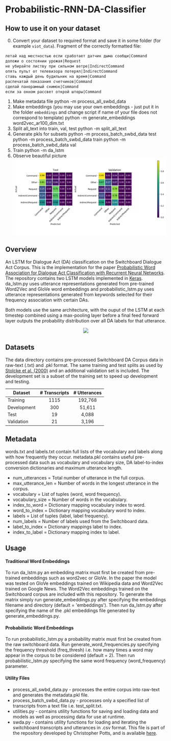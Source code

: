 # Probabilistic-RNN-DA-Classifier

## How to use it on your dataset

0. Convert your dataset to required format and save it in some folder (for example `viot_data`). Fragment of the correctly formatted file:
```
летай над местностью если сработает датчик дыма сообщи|Command
доложи о состоянии урожая|Request
не убирайте листву при сильном ветре|IndirectCommand
опять пульт от телевизора потерял|IndirectCommand
ставь каждый день будильник на время|Command
распечатай показания счетчиков|Command
сделай панорамный снимок|Command
если за окном рассвет открой шторы|Command
```
1. Make metadata file
python -m process_all_swbd_data
2. Make embeddings (you may use your own embeddings - just put it in the folder `embeddings` and change script if name of your file does not correspond to template)
python -m generate_embeddings word2vec_ar100_dim.txt
3. Split all_text into train, val, test
python -m split_all_text
4. Generate pkls for subsets
python -m process_batch_swbd_data test
python -m process_batch_swbd_data train
python -m process_batch_swbd_data val
3. Train
python -m da_lstm
4. Observe beautiful picture
![](https://github.com/zeionara/rnnda/raw/master/accuracy.png)

## Overview

An LSTM for Dialogue Act (DA) classification on the Switchboard Dialogue Act Corpus.
This is the implementation for the paper [Probabilistic Word Association for Dialogue Act Classification with Recurrent Neural Networks](https://www.researchgate.net/publication/326640934_Probabilistic_Word_Association_for_Dialogue_Act_Classification_with_Recurrent_Neural_Networks_19th_International_Conference_EANN_2018_Bristol_UK_September_3-5_2018_Proceedings).
The repository contains two LSTM models implemented in [Keras](https://keras.io/).
da_lstm.py uses utterance representations generated from pre-trained Word2Vec and GloVe word embeddings 
and probabilistic_lstm.py uses utterance representations generated from keywords selected for their frequency association with
certain DAs. 

Both models use the same architecture, with the ouput of the LSTM at each timestep combined using a max-pooling layer
before a final feed forward layer outputs the probability distribution over all DA labels for that utterance.

<p align="center">
<img src="/models/architecture.png">
</p>


## Datasets
The data directory contains pre-processed Switchboard DA Corpus data in raw-text (.txt) and .pkl format.
The same training and test splits as used by [Stolcke et al. (2000)](https://web.stanford.edu/~jurafsky/ws97) and an additional validation set is included.
The development set is a subset of the training set to speed up development and testing.

|Dataset    |# Transcripts  |# Utterances   |
|-----------|:-------------:|:-------------:|
|Training   |1115           |192,768        |
|Development|300            |51,611         |
|Test       |19             |4,088          |
|Validation |21             |3,196          |

## Metadata
words.txt and labels.txt contain full lists of the vocabulary and labels along with how frequently they occur.
metadata.pkl contains useful pre-processed data such as vocabulary and vocabulary size, DA label-to-index conversion dictionaries and maximum utterance length.

- num_utterances = Total number of utterance in the full corpus.
- max_utterance_len = Number of words in the longest utterance in the corpus.
- vocabulary = List of tuples (word, word frequency).
- vocabulary_size = Number of words in the vocabulary.
- index_to_word = Dictionary mapping vocabulary index to word.
- word_to_index = Dictionary mapping vocabulary word to index.
- labels = List of tuples (label, label frequency).
- num_labels = Number of labels used from the Switchboard data.
- label_to_index = Dictionary mappings label to index.
- index_to_label = Dictionary mapping index to label.

## Usage
#### Traditional Word Embeddings
To run da_lstm.py an embedding matrix must first be created from pre-trained embeddings such as word2vec or GloVe.
In the paper the model was tested on GloVe embeddings trained on Wikipedia data and Word2Vec trained on Google News.
The Word2Vec embeddings trained on the Switchboard corpus are included with this repository.
To generate the matrix simply run generate_embeddings.py after specifying the embeddings filename and directory (default = 'embeddings').
Then run da_lstm.py after specifying the name of the .pkl embeddings file generated by generate_embeddings.py.

#### Probabilistic Word Embeddings
To run probabilistic_lstm.py a probability matrix must first be created from the raw switchboard data.
Run generate_word_frequencies.py specifying the frequency threshold (freq_thresh) i.e. how many times a word may appear in the corpus to be considered (default = 2).
Then run probabilistic_lstm.py specifying the same word frequency (word_frequency) parameter.

#### Utility Files
- process_all_swbd_data.py - processes the entire corpus into raw-text and generates the metadata.pkl file.
- process_batch_swbd_data.py - processes only a specified list of transcripts from a text file i.e. test_split.txt.
- utilities.py - contains utility functions for saving and loading data and models as well as processing data for use at runtime.
- swda.py - contains utility functions for loading and iterating the switchboard transcripts and utterances in .csv format.
This file is part of the repository developed by Christopher Potts, and is available [here](https://github.com/cgpotts/swda).
